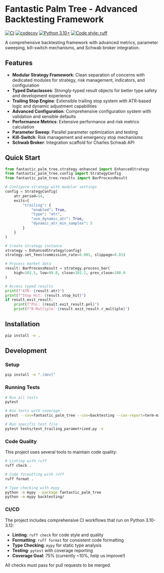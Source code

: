 # Fantastic Palm Tree - Advanced Backtesting Framework

[![CI](https://github.com/Xivlon/fantastic-palm-tree/workflows/CI/badge.svg)](https://github.com/Xivlon/fantastic-palm-tree/actions)
[![codecov](https://codecov.io/gh/Xivlon/fantastic-palm-tree/branch/main/graph/badge.svg)](https://codecov.io/gh/Xivlon/fantastic-palm-tree)
[![Python 3.10+](https://img.shields.io/badge/python-3.10+-blue.svg)](https://www.python.org/downloads/)
[![Code style: ruff](https://img.shields.io/endpoint?url=https://raw.githubusercontent.com/astral-sh/ruff/main/assets/badge/v2.json)](https://github.com/astral-sh/ruff)

A comprehensive backtesting framework with advanced metrics, parameter sweeping, kill-switch mechanisms, and Schwab broker integration.

## Features

- **Modular Strategy Framework**: Clean separation of concerns with dedicated modules for strategy, risk management, indicators, and configuration
- **Typed Dataclasses**: Strongly-typed result objects for better type safety and development experience  
- **Trailing Stop Engine**: Extensible trailing stop system with ATR-based logic and dynamic adjustment capabilities
- **Advanced Configuration**: Comprehensive configuration system with validation and sensible defaults
- **Performance Metrics**: Extensive performance and risk metrics calculation
- **Parameter Sweep**: Parallel parameter optimization and testing
- **Kill-Switch**: Risk management and emergency stop mechanisms
- **Schwab Broker**: Integration scaffold for Charles Schwab API

## Quick Start

```python
from fantastic_palm_tree.strategy.enhanced import EnhancedStrategy
from fantastic_palm_tree.config import StrategyConfig
from fantastic_palm_tree.results import BarProcessResult

# Configure strategy with modular settings
config = StrategyConfig(
    atr_period=14,
    exits={
        "trailing": {
            "enabled": True,
            "type": "atr", 
            "use_dynamic_atr": True,
            "dynamic_atr_min_samples": 5
        }
    }
)

# Create strategy instance
strategy = EnhancedStrategy(config)
strategy.set_fees(commission_rate=0.001, slippage=0.01)

# Process market data
result: BarProcessResult = strategy.process_bar(
    high=102.5, low=99.8, close=101.2, prev_close=100.0
)

# Access typed results
print(f"ATR: {result.atr}")
print(f"Stop Hit: {result.stop_hit}")
if result.exit_result:
    print(f"PnL: {result.exit_result.pnl}")
    print(f"R-Multiple: {result.exit_result.r_multiple}")
```

## Installation

```bash
pip install -e .
```

## Development

### Setup

```bash
pip install -e ".[dev]"
```

### Running Tests

```bash
# Run all tests
pytest

# Run tests with coverage
pytest --cov=fantastic_palm_tree --cov=backtesting --cov-report=term-missing

# Run specific test file
pytest tests/test_trailing_parametrized.py -v
```

### Code Quality

This project uses several tools to maintain code quality:

```bash
# Linting with ruff
ruff check .

# Code formatting with ruff
ruff format .

# Type checking with mypy
python -m mypy --package fantastic_palm_tree
python -m mypy backtesting/
```

### CI/CD

The project includes comprehensive CI workflows that run on Python 3.10-3.12:

- **Linting**: `ruff check` for code style and quality
- **Formatting**: `ruff format` for consistent code formatting  
- **Type Checking**: `mypy` for static type analysis
- **Testing**: `pytest` with coverage reporting
- **Coverage Goal**: 75% (currently ~10%, help us improve!)

All checks must pass for pull requests to be merged.
